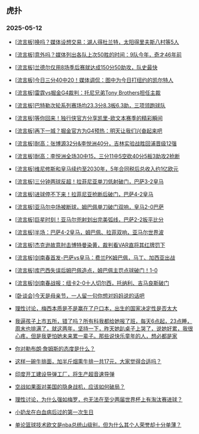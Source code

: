 ## 虎扑 
### 2025-05-12

+ [[流言板]换吗？媒体设想交易：湖人得杜兰特，太阳得里夫斯八村等5人](https://bbs.hupu.com/632539267.html)

+ [[流言板]意外吗？媒体列出各队上次50胜的时间：9队今年，奇才46年前](https://bbs.hupu.com/632539783.html)

+ [[流言板]兰德尔仅用8场季后赛就达成150分50助攻，队史最快](https://bbs.hupu.com/632538679.html)

+ [[流言板]今日三分40中20！媒体调侃：图中为今日打纽约的凯尔特人](https://bbs.hupu.com/632539180.html)

+ [[流言板]雷霆vs掘金G4裁判：托尼兄弟Tony Brothers担任主裁](https://bbs.hupu.com/632542286.html)

+ [[流言板]巴特勒次轮系列赛场均23.3分8.3板6.3助，三项领跑球队](https://bbs.hupu.com/632538658.html)

+ [[流言板]等你回来！独行侠官方分享凯里-欧文本赛季的精彩瞬间](https://bbs.hupu.com/632539359.html)

+ [[流言板]再下一城？掘金官方为G4预热：明天让我们兴奋起来吧](https://bbs.hupu.com/632539426.html)

+ [[流言板]耐高：张博源32分&amp;李悦洲40分，吉林实验战胜回浦晋级12强](https://bbs.hupu.com/632540692.html)

+ [[流言板]耐高：李悦洲全场30中15，三分11中5空砍40分5板3助攻2抢断](https://bbs.hupu.com/632540851.html)

+ [[流言板]维尼修斯和皇马续约至2030年，5年合同税后总收入约1亿欧元](https://bbs.hupu.com/632534172.html)

+ [[流言板]三分钟两球反超！拉菲尼亚单刀低射破门，巴萨3-2皇马](https://bbs.hupu.com/632542690.html)

+ [[流言板]进球停不下来！拉菲尼亚抢断后破门，巴萨4-2皇马](https://bbs.hupu.com/632542993.html)

+ [[流言板]亚马尔中场被断球，姆巴佩单刀破门双响，皇马2-0巴萨](https://bbs.hupu.com/632542305.html)

+ [[流言板]巨星时刻！亚马尔兜射划出完美弧线，巴萨2-2扳平比分](https://bbs.hupu.com/632542632.html)

+ [[流言板]半场：巴萨4-2皇马，姆巴佩、拉菲双响，亚马尔世界波](https://bbs.hupu.com/632543369.html)

+ [[流言板]杰克逊故意肘击博特曼染黄，裁判看VAR直将其红牌罚下](https://bbs.hupu.com/632539581.html)

+ [[流言板]剑南春首发-巴萨vs皇马：费兰PK姆巴佩，马丁、加西亚出战](https://bbs.hupu.com/632540324.html)

+ [[流言板]库巴西失误后姆巴佩造点，姆巴佩主罚点球破门！1-0](https://bbs.hupu.com/632542120.html)

+ [[流言板]剑南春战报：纽卡2-0十人切尔西，托纳利、吉马良斯破门](https://bbs.hupu.com/632540883.html)

+ [[卧谈会]今天是母亲节，一人留一句你想对妈妈说的话吧](https://bbs.hupu.com/632540525.html)

+ [理性讨论，梅西本质是不是赢在了户口本，出生的国家决定性是否太大](https://bbs.hupu.com/632539095.html)

+ [我逼孩子上市五所，错了吗？所有科我都给她报了班，每天6点起，23点睡，周末也排满了，就这两年，坚持一下，昨天她趴桌子上哭了，说她好累，我很心疼，但是我更怕她未来累一辈子。那些说快乐童年的人，想必都是家](https://bbs.hupu.com/632539818.html)

+ [你对勒布朗·詹姆斯的态度是什么？](https://bbs.hupu.com/632540499.html)

+ [这样一碗牛排面，加半斤烟熏牛排一共17元，大家觉得合适吗？](https://bbs.hupu.com/632540180.html)

+ [印度开工建设导弹工厂，将生产超音速导弹](https://bbs.hupu.com/632540597.html)

+ [空战如果面对美国的隐身战机，应该如何破局？](https://bbs.hupu.com/632540278.html)

+ [理性讨论，为什么强如梅罗，也无法在至少两届世界杯上有淘汰赛进球？](https://bbs.hupu.com/632540366.html)

+ [小奶龙在白血病后过的第一次生日](https://bbs.hupu.com/632540652.html)

+ [单论篮球技术欧文是nba总统山级别，但为什么其个人荣誉却十分单薄？](https://bbs.hupu.com/632538554.html)

